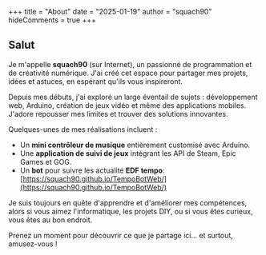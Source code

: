 +++
title = "About"
date = "2025-01-19"
author = "squach90"
hideComments = true
+++

## Salut

Je m'appelle **squach90** (sur Internet), un passionné de programmation et de créativité numérique.
J'ai créé cet espace pour partager mes projets, idées et astuces, en espérant qu'ils vous inspireront.

Depuis mes débuts, j'ai exploré un large éventail de sujets : développement web, Arduino, création de jeux vidéo et même des applications mobiles. J'adore repousser mes limites et trouver des solutions innovantes.

Quelques-unes de mes réalisations incluent :

- Un **mini contrôleur de musique** entièrement customisé avec Arduino.
- Une **application de suivi de jeux** intégrant les API de Steam, Epic Games et GOG.
- Un **bot** pour suivre les actualité **EDF tempo**: [https://squach90.github.io/TempoBotWeb/](https://squach90.github.io/TempoBotWeb/)

Je suis toujours en quête d'apprendre et d'améliorer mes compétences, alors si vous aimez l'informatique, les projets DIY, ou si vous êtes curieux, vous êtes au bon endroit.

Prenez un moment pour découvrir ce que je partage ici... et surtout, amusez-vous !
